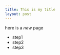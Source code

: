 ```yaml
---
title: This is my title
layout: post
---
```

here is a *new* page
               
- step1
- step2
- step3

